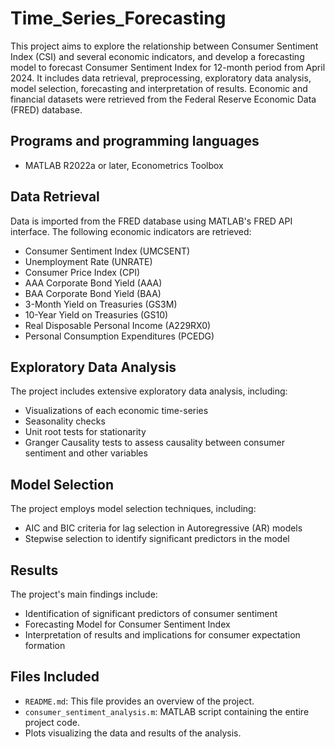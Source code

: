 # Time_Series_Forecasting

This project aims to explore the relationship between Consumer Sentiment Index (CSI) and several economic indicators, and develop a forecasting model to forecast Consumer Sentiment Index for 12-month period from April 2024. It includes data retrieval, preprocessing, exploratory data analysis, model selection, forecasting and interpretation of results. Economic and financial datasets were retrieved from the Federal Reserve Economic Data (FRED) database.

## Programs and programming languages
- MATLAB R2022a or later, Econometrics Toolbox

## Data Retrieval
Data is imported from the FRED database using MATLAB's FRED API interface. The following economic indicators are retrieved:

- Consumer Sentiment Index (UMCSENT)
- Unemployment Rate (UNRATE)
- Consumer Price Index (CPI)
- AAA Corporate Bond Yield (AAA)
- BAA Corporate Bond Yield (BAA)
- 3-Month Yield on Treasuries (GS3M)
- 10-Year Yield on Treasuries (GS10)
- Real Disposable Personal Income (A229RX0)
- Personal Consumption Expenditures (PCEDG)

## Exploratory Data Analysis
The project includes extensive exploratory data analysis, including:
- Visualizations of each economic time-series
- Seasonality checks
- Unit root tests for stationarity
- Granger Causality tests to assess causality between consumer sentiment and other variables

## Model Selection
The project employs model selection techniques, including:
- AIC and BIC criteria for lag selection in Autoregressive (AR) models
- Stepwise selection to identify significant predictors in the model

## Results
The project's main findings include:
- Identification of significant predictors of consumer sentiment
- Forecasting Model for Consumer Sentiment Index
- Interpretation of results and implications for consumer expectation formation

## Files Included
- `README.md`: This file provides an overview of the project.
- `consumer_sentiment_analysis.m`: MATLAB script containing the entire project code.
- Plots visualizing the data and results of the analysis.

